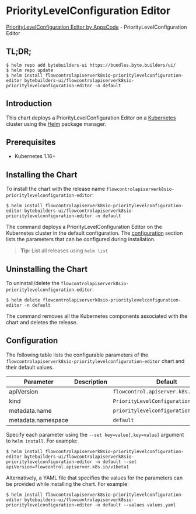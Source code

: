 # PriorityLevelConfiguration Editor

[PriorityLevelConfiguration Editor by AppsCode](https://byte.builders) - PriorityLevelConfiguration Editor

## TL;DR;

```console
$ helm repo add bytebuilders-ui https://bundles.byte.builders/ui/
$ helm repo update
$ helm install flowcontrolapiserverk8sio-prioritylevelconfiguration-editor bytebuilders-ui/flowcontrolapiserverk8sio-prioritylevelconfiguration-editor -n default
```

## Introduction

This chart deploys a PriorityLevelConfiguration Editor on a [Kubernetes](http://kubernetes.io) cluster using the [Helm](https://helm.sh) package manager.

## Prerequisites

- Kubernetes 1.16+

## Installing the Chart

To install the chart with the release name `flowcontrolapiserverk8sio-prioritylevelconfiguration-editor`:

```console
$ helm install flowcontrolapiserverk8sio-prioritylevelconfiguration-editor bytebuilders-ui/flowcontrolapiserverk8sio-prioritylevelconfiguration-editor -n default
```

The command deploys a PriorityLevelConfiguration Editor on the Kubernetes cluster in the default configuration. The [configuration](#configuration) section lists the parameters that can be configured during installation.

> **Tip**: List all releases using `helm list`

## Uninstalling the Chart

To uninstall/delete the `flowcontrolapiserverk8sio-prioritylevelconfiguration-editor`:

```console
$ helm delete flowcontrolapiserverk8sio-prioritylevelconfiguration-editor -n default
```

The command removes all the Kubernetes components associated with the chart and deletes the release.

## Configuration

The following table lists the configurable parameters of the `flowcontrolapiserverk8sio-prioritylevelconfiguration-editor` chart and their default values.

|     Parameter      | Description |                Default                 |
|--------------------|-------------|----------------------------------------|
| apiVersion         |             | `flowcontrol.apiserver.k8s.io/v1beta1` |
| kind               |             | `PriorityLevelConfiguration`           |
| metadata.name      |             | `prioritylevelconfiguration`           |
| metadata.namespace |             | `default`                              |


Specify each parameter using the `--set key=value[,key=value]` argument to `helm install`. For example:

```console
$ helm install flowcontrolapiserverk8sio-prioritylevelconfiguration-editor bytebuilders-ui/flowcontrolapiserverk8sio-prioritylevelconfiguration-editor -n default --set apiVersion=flowcontrol.apiserver.k8s.io/v1beta1
```

Alternatively, a YAML file that specifies the values for the parameters can be provided while
installing the chart. For example:

```console
$ helm install flowcontrolapiserverk8sio-prioritylevelconfiguration-editor bytebuilders-ui/flowcontrolapiserverk8sio-prioritylevelconfiguration-editor -n default --values values.yaml
```
